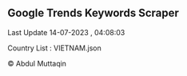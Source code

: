 

## Google Trends Keywords Scraper 
 
Last Update 14-07-2023 , 04:08:03

Country List :
VIETNAM.json



© Abdul Muttaqin 
